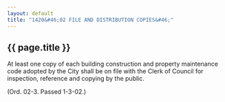 ```yaml
---
layout: default 
title: "1420&#46;02 FILE AND DISTRIBUTION COPIES&#46;"
---
```


{{ page.title }}
----------------

At least one copy of each building construction and property maintenance
code adopted by the City shall be on file with the Clerk of Council for
inspection, reference and copying by the public.

(Ord. 02-3. Passed 1-3-02.)
